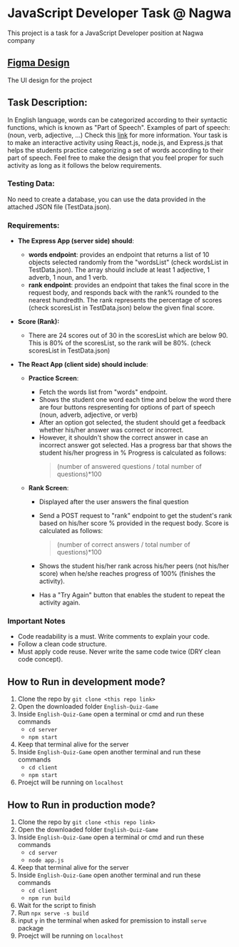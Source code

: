 # JavaScript Developer Task @ Nagwa
This project is a task for a JavaScript Developer position at Nagwa company

## [Figma Design ](https://www.figma.com/file/dRxzCFAHoPJojNM1tLxJjg/Nagwa?node-id=0%3A1)
The UI design for the project


##  Task Description: 

 In English language, words can be categorized according to their syntactic functions, which is known as "Part of Speech".
Examples of part of speech: (noun, verb, adjective, ...)
Check this [link](Must%20apply%20code%20reuse.%20Never%20write%20the%20same%20code%20twice%20%28DRY%20clean%20code%20concept%29.) for more information.
Your task is to make an interactive activity using React.js, node.js, and Express.js that helps the students practice categorizing a
set of words according to their part of speech.
Feel free to make the design that you feel proper for such activity as long as it follows the below requirements.

### Testing Data:

No need to create a database, you can use the data provided in the attached JSON file (TestData.json).


### Requirements: 

 - **The Express App (server side) should**: 
	  - **words endpoint**: provides an endpoint that returns a list of 10 objects selected randomly from the "wordsList" (check
wordsList in TestData.json). The array should include at least 1 adjective, 1 adverb, 1 noun, and 1 verb.
	 - **rank endpoint**: provides an endpoint that takes the final score in the request body, and responds back with the rank%
rounded to the nearest hundredth. The rank represents the percentage of scores (check scoresList in TestData.json)
below the given final score.

- **Score (Rank):**
	- There are 24 scores out of 30 in the scoresList which are below 90. This is 80% of the scoresList, so the rank will be
80%. (check scoresList in TestData.json)

- **The React App (client side) should include**:
	- **Practice Screen**:
		- Fetch the words list from "words" endpoint.
		- Shows the student one word each time and below the word there are four buttons respresenting for options of part of
speech (noun, adverb, adjective, or verb)
		- After an option got selected, the student should get a feedback whether his/her answer was correct or incorrect.
		- However, it shouldn't show the correct answer in case an incorrect answer got selected.
Has a progress bar that shows the student his/her progress in %
Progress is calculated as follows: 
			> (number of answered questions / total number of questions)*100
			
	- **Rank Screen**:
		- Displayed after the user answers the final question
		- Send a POST request to "rank" endpoint to get the student's rank based on his/her score % provided in the request body.
Score is calculated as follows: 
			> (number of correct answers / total number of questions)*100
			
		- Shows the student his/her rank across his/her peers (not his/her score) when he/she reaches progress of 100% (finishes
the activity).
		- Has a "Try Again" button that enables the student to repeat the activity again.


### Important Notes

 - Code readability is a must. Write comments to explain your code.
 - Follow a clean code structure.
- Must apply code reuse. Never write the same code twice (DRY clean code concept).


## How to Run in development mode?

 1. Clone the repo by `git clone <this repo link>`
 2. Open the downloaded folder `English-Quiz-Game` 
 3. Inside `English-Quiz-Game` open a terminal or cmd and run these commands
	- `cd server`
	- `npm start`
 4. Keep that terminal alive for the server
 5. Inside `English-Quiz-Game` open another terminal and run these commands
	- `cd client`
	- `npm start`
6. Proejct will be running on `localhost`

## How to Run in production  mode?

 1. Clone the repo by `git clone <this repo link>`
 2. Open the downloaded folder `English-Quiz-Game` 
 3. Inside `English-Quiz-Game` open a terminal or cmd and run these commands
	- `cd server`
	- `node app.js`
 4. Keep that terminal alive for the server
 5. Inside `English-Quiz-Game` open another terminal and run these commands
	- `cd client`
	- `npm run build`
 6. Wait for the script to finish
 7. Run `npx serve -s build`
 8. input `y` in the terminal when asked for premission to install `serve` package
 9. Proejct will be running on `localhost`